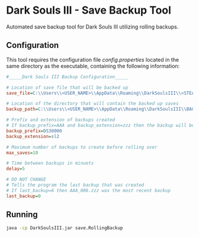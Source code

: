# Dark Souls III - Save Backup Tool

Automated save backup tool for Dark Souls III utilizing rolling backups.

## Configuration
This tool requires the configuration file *config.properties* located in the same directory as the executable, containing the following information:
```ini
#_____Dark Souls III Backup Configuration_____

# Location of save file that will be backed up
save_file=C:\\Users\\<USER_NAME>\\AppData\\Roaming\\DarkSoulsIII\\<STEAM_ID>\\DS30000.sl2

# Location of the directory that will contain the backed up saves
backup_path=C:\\Users\\<USER_NAME>\\AppData\\Roaming\\DarkSoulsIII\\BACKUPS

# Prefix and extension of backups created
# If backup_prefix=AAA and backup_extension=zzz then the backup will be AAA_001.zzz
backup_prefix=DS30000
backup_extension=sl2

# Maximum number of backups to create before rolling over
max_saves=10

# Time between backups in minuets
delay=5

# DO NOT CHANGE
# Tells the program the last backup that was created
# If last_backup=6 then AAA_006.zzz was the most recent backup
last_backup=0
```

## Running
```sh
java -cp DarkSoulsIII.jar save.RollingBackup
```
